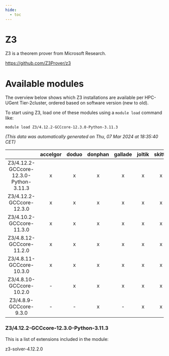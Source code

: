 ```yaml
---
hide:
  - toc
---
```


Z3
==


Z3 is a theorem prover from Microsoft Research.

https://github.com/Z3Prover/z3
# Available modules


The overview below shows which Z3 installations are available per HPC-UGent Tier-2cluster, ordered based on software version (new to old).

To start using Z3, load one of these modules using a `module load` command like:

```shell
module load Z3/4.12.2-GCCcore-12.3.0-Python-3.11.3
```

*(This data was automatically generated on Thu, 07 Mar 2024 at 18:35:40 CET)*  

| |accelgor|doduo|donphan|gallade|joltik|skitty|
| :---: | :---: | :---: | :---: | :---: | :---: | :---: |
|Z3/4.12.2-GCCcore-12.3.0-Python-3.11.3|x|x|x|x|x|x|
|Z3/4.12.2-GCCcore-12.3.0|x|x|x|x|x|x|
|Z3/4.10.2-GCCcore-11.3.0|x|x|x|x|x|x|
|Z3/4.8.12-GCCcore-11.2.0|x|x|x|x|x|x|
|Z3/4.8.11-GCCcore-10.3.0|x|x|x|x|x|x|
|Z3/4.8.10-GCCcore-10.2.0|-|x|x|x|x|x|
|Z3/4.8.9-GCCcore-9.3.0|-|-|x|-|x|x|


### Z3/4.12.2-GCCcore-12.3.0-Python-3.11.3

This is a list of extensions included in the module:

z3-solver-4.12.2.0
